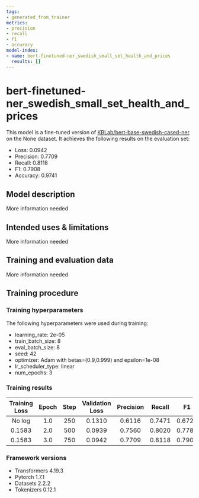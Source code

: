 ```yaml
---
tags:
- generated_from_trainer
metrics:
- precision
- recall
- f1
- accuracy
model-index:
- name: bert-finetuned-ner_swedish_small_set_health_and_prices
  results: []
---
```


<!-- This model card has been generated automatically according to the information the Trainer had access to. You
should probably proofread and complete it, then remove this comment. -->

# bert-finetuned-ner_swedish_small_set_health_and_prices

This model is a fine-tuned version of [KBLab/bert-base-swedish-cased-ner](https://huggingface.co/KBLab/bert-base-swedish-cased-ner) on the None dataset.
It achieves the following results on the evaluation set:
- Loss: 0.0942
- Precision: 0.7709
- Recall: 0.8118
- F1: 0.7908
- Accuracy: 0.9741

## Model description

More information needed

## Intended uses & limitations

More information needed

## Training and evaluation data

More information needed

## Training procedure

### Training hyperparameters

The following hyperparameters were used during training:
- learning_rate: 2e-05
- train_batch_size: 8
- eval_batch_size: 8
- seed: 42
- optimizer: Adam with betas=(0.9,0.999) and epsilon=1e-08
- lr_scheduler_type: linear
- num_epochs: 3

### Training results

| Training Loss | Epoch | Step | Validation Loss | Precision | Recall | F1     | Accuracy |
|:-------------:|:-----:|:----:|:---------------:|:---------:|:------:|:------:|:--------:|
| No log        | 1.0   | 250  | 0.1310          | 0.6116    | 0.7471 | 0.6726 | 0.9578   |
| 0.1583        | 2.0   | 500  | 0.0939          | 0.7560    | 0.8020 | 0.7783 | 0.9737   |
| 0.1583        | 3.0   | 750  | 0.0942          | 0.7709    | 0.8118 | 0.7908 | 0.9741   |


### Framework versions

- Transformers 4.19.3
- Pytorch 1.7.1
- Datasets 2.2.2
- Tokenizers 0.12.1
